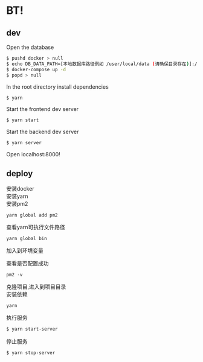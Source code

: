 # BT!

## dev

Open the database

```bash
$ pushd docker > null
$ echo DB_DATA_PATH=[本地数据库路径例如 /user/local/data (请确保目录存在)]:/data/db > .env # set your local database data path
$ docker-compose up -d
$ popd > null
```

In the root directory install dependencies

```bash
$ yarn
```

Start the frontend dev server

```bash
$ yarn start
```

Start the backend dev server

```bash
$ yarn server
```

Open localhost:8000!

## deploy

安装docker  
安装yarn  
安装pm2  
```
yarn global add pm2
```
查看yarn可执行文件路径
```
yarn global bin
```
加入到环境变量

查看是否配置成功
```
pm2 -v
```

克隆项目,进入到项目目录  
安装依赖
```
yarn
```

执行服务
```bash
$ yarn start-server
```

停止服务
```bash
$ yarn stop-server
```